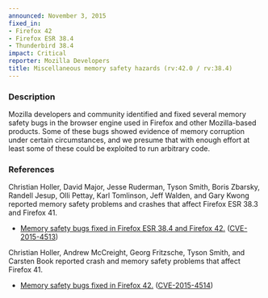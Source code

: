 ```yaml
---
announced: November 3, 2015
fixed_in:
- Firefox 42
- Firefox ESR 38.4
- Thunderbird 38.4
impact: Critical
reporter: Mozilla Developers
title: Miscellaneous memory safety hazards (rv:42.0 / rv:38.4)
---
```


<h3>Description</h3>

<p>Mozilla developers and community identified and fixed several memory safety
bugs in the browser engine used in Firefox and other Mozilla-based products.
Some of these bugs showed evidence of memory corruption under certain
circumstances, and we presume that with enough effort at least some of these
could be exploited to run arbitrary code.</p>

<h3>References</h3>

<p>Christian Holler, David Major, Jesse Ruderman, Tyson Smith, Boris Zbarsky, Randell
Jesup, Olli Pettay, Karl Tomlinson, Jeff Walden, and Gary Kwong reported memory safety
problems and crashes that affect Firefox ESR 38.3 and Firefox 41.</p>

<ul>
  <li><a
href="https://bugzilla.mozilla.org/buglist.cgi?bug_id=1205707,1209471,1191942,1213979,1204580,1107011,1193038,1204669,1206564,1208665,1204700,">
          Memory safety bugs fixed in Firefox ESR 38.4 and Firefox 42.</a> (<a
href="http://cve.mitre.org/cgi-bin/cvename.cgi?name=CVE-2015-4513"
class="ex-ref">CVE-2015-4513</a>)</li>
</ul>

<p>Christian Holler, Andrew McCreight, Georg Fritzsche, Tyson Smith, and Carsten Book
reported crash and memory safety problems that affect Firefox 41.</p>

<ul>
  <li><a
href="https://bugzilla.mozilla.org/buglist.cgi?bug_id=969309,1205937,1185157,1186160,1196237,1200326,1202677">
          Memory safety bugs fixed in Firefox 42.</a> (<a
href="http://cve.mitre.org/cgi-bin/cvename.cgi?name=CVE-2015-4514"
class="ex-ref">CVE-2015-4514</a>)</li>
</ul>



